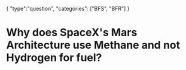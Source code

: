 {
    "type":"question",
    "categories": ["BFS", "BFR"]
}

# Why does SpaceX's Mars Architecture use Methane and not Hydrogen for fuel?
